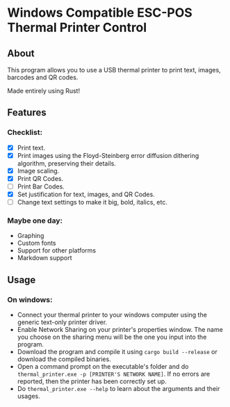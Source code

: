 # Windows Compatible ESC-POS Thermal Printer Control
## About
This program allows you to use a USB thermal printer to print text, images, barcodes and QR codes.

Made entirely using Rust!
## Features
### Checklist:
- [x] Print text.
- [x] Print images using the Floyd-Steinberg error diffusion dithering algorithm, preserving their details.
- [x] Image scaling.
- [x] Print QR Codes.
- [ ] Print Bar Codes.
- [x] Set justification for text, images, and QR Codes.
- [ ] Change text settings to make it big, bold, italics, etc.

### Maybe one day:
- Graphing
- Custom fonts
- Support for other platforms
- Markdown support
## Usage
### On windows:
- Connect your thermal printer to your windows computer using the generic text-only printer driver.
- Enable Network Sharing on your printer's properties window. The name you choose on the sharing menu will be the one you input into the program.
- Download the program and compile it using ``cargo build --release`` or download the compiled binaries.
- Open a command prompt on the executable's folder and do ``thermal_printer.exe -p [PRINTER'S NETWORK NAME]``. If no errors are reported, then the printer  has been correctly set up.
- Do ``thermal_printer.exe --help`` to learn about the arguments and their usages.
